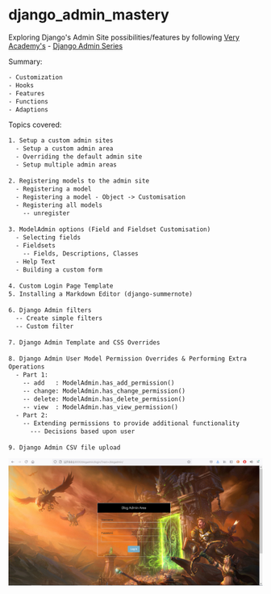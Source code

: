 # django_admin_mastery

Exploring Django's Admin Site possibilities/features by following [Very Academy's](https://www.youtube.com/channel/UC1mxuk7tuQT2D0qTMgKji3w) - [Django Admin Series](https://www.youtube.com/watch?v=c_S0ZQs81XQ&list=PLOLrQ9Pn6cazhaxNDhcOIPYXt2zZhAXKO&ab_channel=VeryAcademy)

Summary:
```
- Customization
- Hooks
- Features
- Functions
- Adaptions
```

Topics covered:
```
1. Setup a custom admin sites
  - Setup a custom admin area
  - Overriding the default admin site
  - Setup multiple admin areas
  
2. Registering models to the admin site
  - Registering a model
  - Registering a model - Object -> Customisation
  - Registering all models
    -- unregister
    
3. ModelAdmin options (Field and Fieldset Customisation)
  - Selecting fields
  - Fieldsets
    -- Fields, Descriptions, Classes
  - Help Text
  - Building a custom form
  
4. Custom Login Page Template
5. Installing a Markdown Editor (django-summernote)

6. Django Admin filters
  -- Create simple filters
  -- Custom filter
  
7. Django Admin Template and CSS Overrides

8. Django Admin User Model Permission Overrides & Performing Extra Operations
  - Part 1:
    -- add   : ModelAdmin.has_add_permission()
    -- change: ModelAdmin.has_change_permission()
    -- delete: ModelAdmin.has_delete_permission()
    -- view  : ModelAdmin.has_view_permission()
  - Part 2:
    -- Extending permissions to provide additional functionality
      --- Decisions based upon user
  
9. Django Admin CSV file upload
```

![snapshot of blogadmin/ login page](snapshot.png)
